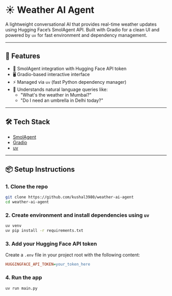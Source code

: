 # ☀️ Weather AI Agent

A lightweight conversational AI that provides real-time weather updates using Hugging Face’s SmolAgent API. Built with Gradio for a clean UI and powered by `uv` for fast environment and dependency management.

---

## 🚀 Features

- 🔗 SmolAgent integration with Hugging Face API token
- 🖥️ Gradio-based interactive interface
- ⚡ Managed via `uv` (fast Python dependency manager)
- 🧠 Understands natural language queries like:
  - "What's the weather in Mumbai?"
  - "Do I need an umbrella in Delhi today?"

---

## 🛠️ Tech Stack

- [SmolAgent](https://huggingface.co/docs/smol-agent)
- [Gradio](https://gradio.app)
- [uv](https://github.com/astral-sh/uv)

---

## 📦 Setup Instructions

### 1. Clone the repo
```bash
git clone https://github.com/kushal3980/weather-ai-agent
cd weather-ai-agent
```
### 2. Create environment and install dependencies using `uv`

```bash
uv venv
uv pip install -r requirements.txt
```

### 3. Add your Hugging Face API token

Create a `.env` file in your project root with the following content:

```ini
HUGGINGFACE_API_TOKEN=your_token_here
```

### 4. Run the app
```bash
uv run main.py
```
